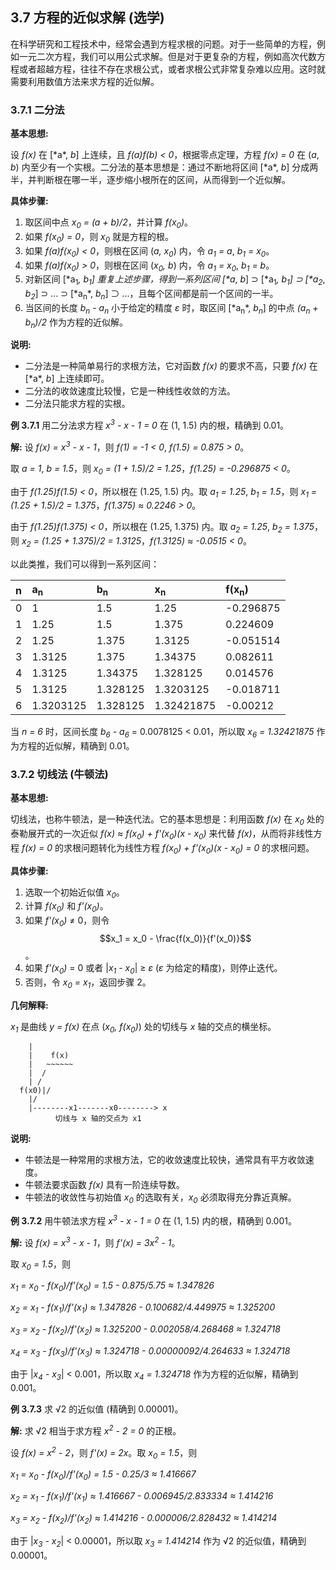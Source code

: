 
## 3.7 方程的近似求解 (选学)

在科学研究和工程技术中，经常会遇到方程求根的问题。对于一些简单的方程，例如一元二次方程，我们可以用公式求解。但是对于更复杂的方程，例如高次代数方程或者超越方程，往往不存在求根公式，或者求根公式非常复杂难以应用。这时就需要利用数值方法来求方程的近似解。

### 3.7.1 二分法

**基本思想:**

设 *f(x)* 在 \[\*a*, *b*] 上连续，且 *f(a)f(b) < 0*，根据零点定理，方程 *f(x) = 0* 在 (*a*, *b*) 内至少有一个实根。二分法的基本思想是：通过不断地将区间 \[\*a*, *b*] 分成两半，并判断根在哪一半，逐步缩小根所在的区间，从而得到一个近似解。

**具体步骤:**

1. 取区间中点 *x<sub>0</sub> = (a + b)/2*，并计算 *f(x<sub>0</sub>)*。
2. 如果 *f(x<sub>0</sub>) = 0*，则 *x<sub>0</sub>* 就是方程的根。
3. 如果 *f(a)f(x<sub>0</sub>) < 0*，则根在区间 (*a, x<sub>0</sub>*) 内，令 *a<sub>1</sub> = a*, *b<sub>1</sub> = x<sub>0</sub>*。
4. 如果 *f(a)f(x<sub>0</sub>) > 0*，则根在区间 (*x<sub>0</sub>, b*) 内，令 *a<sub>1</sub> = x<sub>0</sub>*, *b<sub>1</sub> = b*。
5. 对新区间 \[\*a<sub>1</sub>*, *b<sub>1</sub>*] 重复上述步骤，得到一系列区间 \[\*a*, *b*] ⊃ \[\*a<sub>1</sub>*, *b<sub>1</sub>*] ⊃ \[\*a<sub>2</sub>*, *b<sub>2</sub>*] ⊃ ... ⊃ \[\*a<sub>n</sub>*, *b<sub>n</sub>*] ⊃ ...，且每个区间都是前一个区间的一半。
6. 当区间的长度 *b<sub>n</sub> - a<sub>n</sub>* 小于给定的精度 *ε* 时，取区间 \[\*a<sub>n</sub>*, *b<sub>n</sub>*] 的中点 *(a<sub>n</sub> + b<sub>n</sub>)/2* 作为方程的近似解。

**说明:**

*   二分法是一种简单易行的求根方法，它对函数 *f(x)* 的要求不高，只要 *f(x)* 在 \[\*a*, *b*] 上连续即可。
*   二分法的收敛速度比较慢，它是一种线性收敛的方法。
*   二分法只能求方程的实根。

**例 3.7.1**  用二分法求方程 *x<sup>3</sup> - x - 1 = 0* 在 (1, 1.5) 内的根，精确到 0.01。

**解:**  设 *f(x) = x<sup>3</sup> - x - 1*，则 *f(1) = -1 < 0*, *f(1.5) = 0.875 > 0*。

取 *a = 1*, *b = 1.5*，则 *x<sub>0</sub> = (1 + 1.5)/2 = 1.25*，*f(1.25) = -0.296875 < 0*。

由于 *f(1.25)f(1.5) < 0*，所以根在 (1.25, 1.5) 内。取 *a<sub>1</sub> = 1.25*, *b<sub>1</sub> = 1.5*，则 *x<sub>1</sub> = (1.25 + 1.5)/2 = 1.375*，*f(1.375) ≈ 0.2246 > 0*。

由于 *f(1.25)f(1.375) < 0*，所以根在 (1.25, 1.375) 内。取 *a<sub>2</sub> = 1.25*, *b<sub>2</sub> = 1.375*，则 *x<sub>2</sub> = (1.25 + 1.375)/2 = 1.3125*，*f(1.3125) ≈ -0.0515 < 0*。

以此类推，我们可以得到一系列区间：

| n   | a<sub>n</sub> | b<sub>n</sub> | x<sub>n</sub>  | f(x<sub>n</sub>) |
| :-- | :------------ | :------------ | :----------- | :------------- |
| 0   | 1             | 1.5           | 1.25         | -0.296875      |
| 1   | 1.25          | 1.5           | 1.375        | 0.224609       |
| 2   | 1.25          | 1.375         | 1.3125       | -0.051514      |
| 3   | 1.3125        | 1.375         | 1.34375      | 0.082611       |
| 4   | 1.3125        | 1.34375       | 1.328125     | 0.014576       |
| 5   | 1.3125        | 1.328125      | 1.3203125    | -0.018711      |
| 6   | 1.3203125     | 1.328125      | 1.32421875   | -0.00212       |

当 *n = 6* 时，区间长度 *b<sub>6</sub> - a<sub>6</sub>* = 0.0078125 < 0.01，所以取 *x<sub>6</sub> = 1.32421875* 作为方程的近似解，精确到 0.01。

### 3.7.2 切线法 (牛顿法)

**基本思想:**

切线法，也称牛顿法，是一种迭代法。它的基本思想是：利用函数 *f(x)* 在 *x<sub>0</sub>* 处的泰勒展开式的一次近似 *f(x) ≈ f(x<sub>0</sub>) + f'(x<sub>0</sub>)(x - x<sub>0</sub>)* 来代替 *f(x)*，从而将非线性方程 *f(x) = 0* 的求根问题转化为线性方程 *f(x<sub>0</sub>) + f'(x<sub>0</sub>)(x - x<sub>0</sub>) = 0* 的求根问题。

**具体步骤:**

1. 选取一个初始近似值 *x<sub>0</sub>*。
2. 计算 *f(x<sub>0</sub>)* 和 *f'(x<sub>0</sub>)*。
3. 如果 *f'(x<sub>0</sub>)* ≠ 0，则令 $$x_1 = x_0 - \frac{f(x_0)}{f'(x_0)}$$。
4. 如果 *f'(x<sub>0</sub>)* = 0 或者 |*x<sub>1</sub> - x<sub>0</sub>*| ≥ *ε* (*ε* 为给定的精度)，则停止迭代。
5. 否则，令 *x<sub>0</sub> = x<sub>1</sub>*，返回步骤 2。

**几何解释:**

*x<sub>1</sub>* 是曲线 *y = f(x)* 在点 (*x<sub>0</sub>, f(x<sub>0</sub>)*) 处的切线与 *x* 轴的交点的横坐标。

```
    |
    |    f(x)
    |   ~~~~~~
    |  /
    | /
  f(x0)|/
    |/
    |--------x1-------x0--------> x
          切线与 x 轴的交点为 x1
```

**说明:**

*   牛顿法是一种常用的求根方法，它的收敛速度比较快，通常具有平方收敛速度。
*   牛顿法要求函数 *f(x)* 具有一阶连续导数。
*   牛顿法的收敛性与初始值 *x<sub>0</sub>* 的选取有关，*x<sub>0</sub>* 必须取得充分靠近真解。

**例 3.7.2**  用牛顿法求方程 *x<sup>3</sup> - x - 1 = 0* 在 (1, 1.5) 内的根，精确到 0.001。

**解:**  设 *f(x) = x<sup>3</sup> - x - 1*，则 *f'(x) = 3x<sup>2</sup> - 1*。

取 *x<sub>0</sub> = 1.5*，则

*x<sub>1</sub> = x<sub>0</sub> - f(x<sub>0</sub>)/f'(x<sub>0</sub>) = 1.5 - 0.875/5.75 ≈ 1.347826*

*x<sub>2</sub> = x<sub>1</sub> - f(x<sub>1</sub>)/f'(x<sub>1</sub>) ≈ 1.347826 - 0.100682/4.449975 ≈ 1.325200*

*x<sub>3</sub> = x<sub>2</sub> - f(x<sub>2</sub>)/f'(x<sub>2</sub>) ≈ 1.325200 - 0.002058/4.268468 ≈ 1.324718*

*x<sub>4</sub> = x<sub>3</sub> - f(x<sub>3</sub>)/f'(x<sub>3</sub>) ≈ 1.324718 - 0.00000092/4.264633 ≈ 1.324718*

由于 |*x<sub>4</sub> - x<sub>3</sub>*| < 0.001，所以取 *x<sub>4</sub> = 1.324718* 作为方程的近似解，精确到 0.001。

**例 3.7.3**  求 √2 的近似值 (精确到 0.00001)。

**解:**  求 √2 相当于求方程 *x<sup>2</sup> - 2 = 0* 的正根。

设 *f(x) = x<sup>2</sup> - 2*，则 *f'(x) = 2x*。取 *x<sub>0</sub> = 1.5*，则

*x<sub>1</sub> = x<sub>0</sub> - f(x<sub>0</sub>)/f'(x<sub>0</sub>) = 1.5 - 0.25/3 ≈ 1.416667*

*x<sub>2</sub> = x<sub>1</sub> - f(x<sub>1</sub>)/f'(x<sub>1</sub>) ≈ 1.416667 - 0.006945/2.833334 ≈ 1.414216*

*x<sub>3</sub> = x<sub>2</sub> - f(x<sub>2</sub>)/f'(x<sub>2</sub>) ≈ 1.414216 - 0.000006/2.828432 ≈ 1.414214*

由于 |*x<sub>3</sub> - x<sub>2</sub>*| < 0.00001，所以取 *x<sub>3</sub> = 1.414214* 作为 √2 的近似值，精确到 0.00001。

